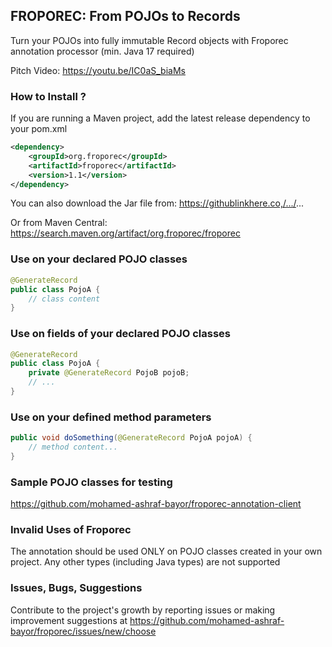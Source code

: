 ## FROPOREC: From POJOs to Records
Turn your POJOs into fully immutable Record objects with Froporec annotation processor (min. Java 17 required)

Pitch Video:
https://youtu.be/IC0aS_biaMs

### How to Install ?

If you are running a Maven project, add the latest release dependency to your pom.xml
```xml
<dependency>
    <groupId>org.froporec</groupId>
    <artifactId>froporec</artifactId>
    <version>1.1</version>
</dependency>
``` 
You can also download the Jar file from: https://githublinkhere.co,/.../...

Or from Maven Central: https://search.maven.org/artifact/org.froporec/froporec

### Use on your declared POJO classes 
```java
@GenerateRecord
public class PojoA {
    // class content
}
```

### Use on fields of your declared POJO classes 
```java
@GenerateRecord
public class PojoA {
    private @GenerateRecord PojoB pojoB;
    // ...
}
```

### Use on your defined method parameters
```java
public void doSomething(@GenerateRecord PojoA pojoA) {
    // method content...
}
```

### Sample POJO classes for testing
https://github.com/mohamed-ashraf-bayor/froporec-annotation-client

### Invalid Uses of Froporec
The annotation should be used ONLY on POJO classes created in your own project. Any other types (including Java types) are not supported

### Issues, Bugs, Suggestions
Contribute to the project's growth by reporting issues or making improvement suggestions at https://github.com/mohamed-ashraf-bayor/froporec/issues/new/choose
